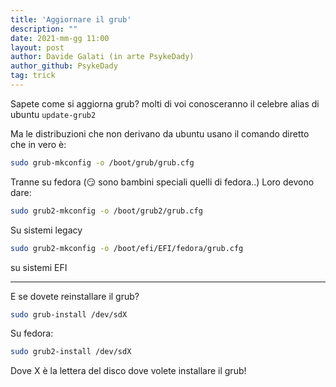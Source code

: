 ```yaml
---
title: 'Aggiornare il grub'
description: ""
date: 2021-mm-gg 11:00
layout: post
author: Davide Galati (in arte PsykeDady)
author_github: PsykeDady
tag: trick
---
```



Sapete come si aggiorna grub?
molti di voi conosceranno il celebre alias di ubuntu `update-grub2`

Ma le distribuzioni che non derivano da ubuntu usano il comando diretto che in vero è:
```bash
sudo grub-mkconfig -o /boot/grub/grub.cfg
```
Tranne su fedora (😏 sono bambini speciali quelli di fedora..)
Loro devono dare:

```bash
sudo grub2-mkconfig -o /boot/grub2/grub.cfg
```
Su sistemi legacy

```bash
sudo grub2-mkconfig -o /boot/efi/EFI/fedora/grub.cfg
```
su sistemi EFI

---
E se dovete reinstallare il grub?
```bash
sudo grub-install /dev/sdX
```
Su fedora:
```bash
sudo grub2-install /dev/sdX
```
Dove X è la lettera del disco dove volete installare il grub!

